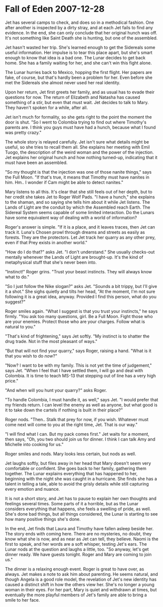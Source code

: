 <!-- TITLE: Fall of Eden 2007-12-28 -->
<!-- SUBTITLE: A game log for Fall of Eden -->

# Fall of Eden 2007-12-28

Jet has several camps to check, and does so in a methodical fashion. One after another is inspected by a dirty stray, and at each Jet fails to find any evidence. In the end, she can only conclude that her original hunch was off. It's not something like Saint Death she is hunting, but one of the assembled.

Jet hasn't wasted her trip. She's learned enough to get the Sidereals some useful information. Her impulse is to tear this place apart, but she's smart enough to know that idea is a bad one. The Lunar decides to get back home. She has a family waiting for her, and she can't win this fight alone.

The Lunar hurries back to Mexico, hopping the first flight. Her papers are fake, of course, but that's hardly been a problem for her. Even before she met the Sidereals she almost never used her real identity.

Upon her return, Jet first greets her family, and as usual has to evade their questions for now. The return of Elizabeth and Natasha has caused something of a stir, but even that must wait. Jet decides to talk to Mary. They haven't spoken for a while, after all.

Jet isn't much for formality, so she gets right to the point the moment the door is shut. "So I went to Colombia trying to find out where Timothy's parents are. I think you guys must have had a hunch, because what I found was pretty crazy."

The whole story is relayed carefully. Jet isn't sure what details might be useful, so she tries to recall them all. She explains her meeting with Emil Tuogo, the description of the weird woman and the power of the injection. Jet explains her original hunch and how nothing turned-up, indicating that it must have been an assembled.

"So my thought is that the injection was one of those nanite things," says the Full Moon. "If that's true, it means that Timothy must have nanites in him. Hm.. I wonder if Cam might be able to detect nanites."

Mary listens to all this. It's clear that she still feels out of her depth, but to her credit she takes Jet to Roger Wolf Pads. "I have a hunch," she explains to the shaman, and so saying she tells him about it while Jet listens. The Lands of Light are the conduit by which the Assembled reach Earth. The Sidereal System seems capable of some limited interaction. Do the Lunars have some equivalent way of dealing with a world of information?

Roger's answer is simple. "If it is a place, and it leaves traces, then Jet can track it. Luna's Chosen prowl through dreams and streets as easily as forests. They are the protectors. Let Jet track her quarry as any other prey, even if that Prey exists in another world."

"How do I do that?" asks Jet. "I don't understand." She usually checks-out mentally whenever the Lands of Light are brought-up. It's the kind of metaphysical stuff that she's never been into.

"Instinct!" Roger grins. "Trust your beast instincts. They will always know what to do."

"So I just follow the Nike slogan?" asks Jet. "Sounds a bit trippy, but I'll give it a shot." She sighs quietly and tilts her head, "At the moment, I'm not sure following it is a great idea, anyway. Provided I find this person, what do you suggest?"

Roger smiles again. "What I suggest is that you trust your instincts," he says firmly. "You ask too many questions, girl. Be a Full Moon. Fight those who are your enemies. Protect those who are your charges. Follow what is natural to you."

"That's kind of frightening," says Jet softly. "My instinct is to shatter the drug trade. Not in the most pleasant of ways."

"But that will not find your quarry," says Roger, raising a hand. "What is it that you wish to do _now_?"

"Now? I want to be with my family. This is not yet the time of judgement," says Jet. "When I feel that I have settled them, I will go and deal with Colombia. It is time to teach MS-13 that stepping out of line has a very high price."

"And when will you hunt your quarry?" asks Roger.

"To handle Colombia, I must handle it, as well," says Jet. "I would prefer that my friends return. I can level the enemy as well as anyone, but what good is it to take down the cartels if nothing is built in their place?"

Roger nods. "Then.. Stalk that prey for now, if you wish. Whatever must come next will come to you at the right time, Jet. That is our way."

"I will find what I can. But my pack comes first." Jet waits for a moment, then says, "Oh, you two should join us for dinner. I think I can talk Amy and Michelle into cooking for us."

Roger smiles and nods. Mary looks less certain, but nods as well.

Jet laughs softly, but files away in her head that Mary doesn't seem very comfortable or confident. She goes back to her family, gathering them together. The Lunar explains everything that has happened to her, beginning with the night she was caught in a hurricane. She finds she has a talent in telling a tale, able to avoid the grisly details while still capturing every emotion and nuance.

It is not a short story, and Jet has to pause to explain her own thoughts and feelings several times. Some parts of it a horrible, but as the Lunar considers everything that happens, she feels a swelling of pride, as well. She's done bad things, but all things considered, the Lunar is starting to see how many positive things she's done.

In the end, Jet finds that Laura and Timothy have fallen asleep beside her. The story ends with coming here. There are no mysteries, no doubt, they know what she is now, and as near as Jet can tell, they believe. Naomi is the first to speak, and her words are a soft whisper, testing Jet's ears. The Lunar nods at the question and laughs a little, too. "So anyway, let's get dinner ready. We have guests tonight. Roger and Mary are coming to join us."

The dinner is a relaxing enough event. Roger is great to have over, as always. Jet makes a note to ask him about parenting. He seems natural, and though Angela is a good role model, the revelation of Jet's new identity has caused a distinct shift in how the others view her. She's no longer a young woman in their eyes. For her part, Mary is quiet and withdrawn at times, but eventually the more playful members of Jet's family are able to bring a smile to her face.
